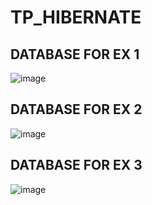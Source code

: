 # TP_HIBERNATE


## DATABASE FOR EX 1
![image](https://github.com/ayoubrakine/TP_HIBERNATE/assets/117600764/68f7ea1e-60bf-4dea-9423-c37910213980)

## DATABASE FOR EX 2
![image](https://github.com/ayoubrakine/TP_HIBERNATE/assets/117600764/241bc7ad-3fa4-4314-9fc5-deae41290bf6)

## DATABASE FOR EX 3
![image](https://github.com/ayoubrakine/TP_HIBERNATE/assets/117600764/35cc0197-354f-43ad-bb4d-3a460c4f2bf5)



